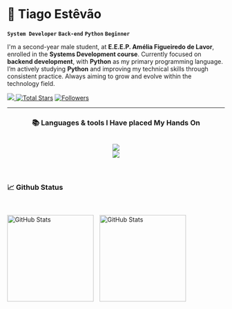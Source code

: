 # 🍂 Tiago Estêvão

**`System Developer`**
**`Back-end`**
**`Python`**
**`Beginner`**

I'm a second-year male student, at **E.E.E.P. Amélia Figueiredo de Lavor**, enrolled in the **Systems Development course**. Currently focused on **backend development**, with **Python** as my primary programming language. I’m actively studying **Python** and improving my technical skills through consistent practice. Always aiming to grow and evolve within the technology field.


<p align="left">
    <!-- Profile views-->
    <a href="https://github.com/Tiagoest" target="_blank">
    <img src="https://komarev.com/ghpvc/?username=Tiagoest&label=Profile%20views&color=5e81ac&style=for-the-badge&logo=github&logoColor=white&Color=black" 
    <a href="https://github.com/Tiagoest?tab=repositories&sort=stargazers" target="_blank">
    <img alt="Total Stars" title="Total stars on GitHub"
        src="https://img.shields.io/github/stars/Tiagoest?style=for-the-badge&label=Stars&color=bf616a&logo=github" /></a>
    <!-- Followers with GitHub Logo -->
    <a href="https://github.com/Tiagoest?tab=followers" target="_blank">
    <img alt="Followers" title="Follow me on GitHub"
        src="https://img.shields.io/github/followers/Tiagoest?style=for-the-badge&label=Followers&color=5e81ac&logo=github" />
    </a>
    </a>
</p>

---

<h3 align="center">📚 Languages & tools I Have placed My Hands On </h3>

<br>

<div align="center">
  <img src="https://skillicons.dev/icons?i=python,mysql,html,css,git,github,discord" /><br>
    <img src="https://skillicons.dev/icons?i=vscode,pycharm,pwsh,notion,obsidian,figma,windows" /><br>

</div>

<br/>
<br/>

<h3 align="left">📈 Github Status </h3>

<br>

<p align="left">
  <img 
    alt="GitHub Stats" 
    height="200" 
    style="padding-right: 10px;" 
    src="https://github-readme-stats.vercel.app/api?username=Tiagoest&show_icons=true&theme=dark&include_all_commits=true&locale=en" 
  />
  <img 
    alt="GitHub Stats" 
    height="200"
    style="padding-right: 10px;" 
    src="https://github-readme-stats.vercel.app/api/top-langs/?username=Tiagoest&theme=dark&layout=compact" 
  />

</p>
